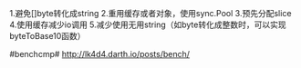 1.避免[]byte转化成string
2.重用缓存或者对象，使用sync.Pool
3.预先分配slice
4.使用缓存减少io调用
5.减少使用无用string（如byte转化成整数时，可以实现byteToBase10函数）



#benchcmp#
http://lk4d4.darth.io/posts/bench/
